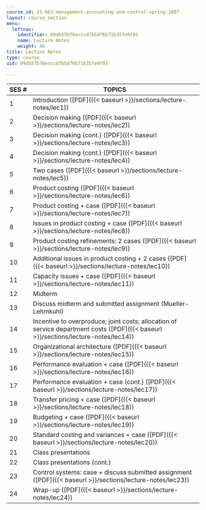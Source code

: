 ```yaml
---
course_id: 15-963-management-accounting-and-control-spring-2007
layout: course_section
menu:
  leftnav:
    identifier: 09db57b76ecccd7b5d76b71b35fe0f91
    name: Lecture Notes
    weight: 40
title: Lecture Notes
type: course
uid: 09db57b76ecccd7b5d76b71b35fe0f91

---
```


| SES # | TOPICS |
| --- | --- |
| 1 | Introduction ([PDF]({{< baseurl >}}/sections/lecture-notes/lec1)) |
| 2 | Decision making ([PDF]({{< baseurl >}}/sections/lecture-notes/lec2)) |
| 3 | Decision making (cont.) ([PDF]({{< baseurl >}}/sections/lecture-notes/lec3)) |
| 4 | Decision making (cont.) ([PDF]({{< baseurl >}}/sections/lecture-notes/lec4)) |
| 5 | Two cases ([PDF]({{< baseurl >}}/sections/lecture-notes/lec5)) |
| 6 | Product costing ([PDF]({{< baseurl >}}/sections/lecture-notes/lec6)) |
| 7 | Product costing + case ([PDF]({{< baseurl >}}/sections/lecture-notes/lec7)) |
| 8 | Issues in product costing + case ([PDF]({{< baseurl >}}/sections/lecture-notes/lec8)) |
| 9 | Product costing refinements: 2 cases ([PDF]({{< baseurl >}}/sections/lecture-notes/lec9)) |
| 10 | Additional issues in product costing + 2 cases ([PDF]({{< baseurl >}}/sections/lecture-notes/lec10)) |
| 11 | Capacity issues + case ([PDF]({{< baseurl >}}/sections/lecture-notes/lec11)) |
| 12 | Midterm |
| 13 | Discuss midterm and submitted assignment (Mueller-Lehmkuhl) |
| 14 | Incentive to overproduce; joint costs; allocation of service department costs ([PDF]({{< baseurl >}}/sections/lecture-notes/lec14)) |
| 15 | Organizational architecture ([PDF]({{< baseurl >}}/sections/lecture-notes/lec15)) |
| 16 | Performance evaluation + case ([PDF]({{< baseurl >}}/sections/lecture-notes/lec16)) |
| 17 | Performance evaluation + case (cont.) ([PDF]({{< baseurl >}}/sections/lecture-notes/lec17)) |
| 18 | Transfer pricing + case ([PDF]({{< baseurl >}}/sections/lecture-notes/lec18)) |
| 19 | Budgeting + case ([PDF]({{< baseurl >}}/sections/lecture-notes/lec19)) |
| 20 | Standard costing and variances + case ([PDF]({{< baseurl >}}/sections/lecture-notes/lec20)) |
| 21 | Class presentations |
| 22 | Class presentations (cont.) |
| 23 | Control systems: case + discuss submitted assignment ([PDF]({{< baseurl >}}/sections/lecture-notes/lec23)) |
| 24 | Wrap-up ([PDF]({{< baseurl >}}/sections/lecture-notes/lec24))